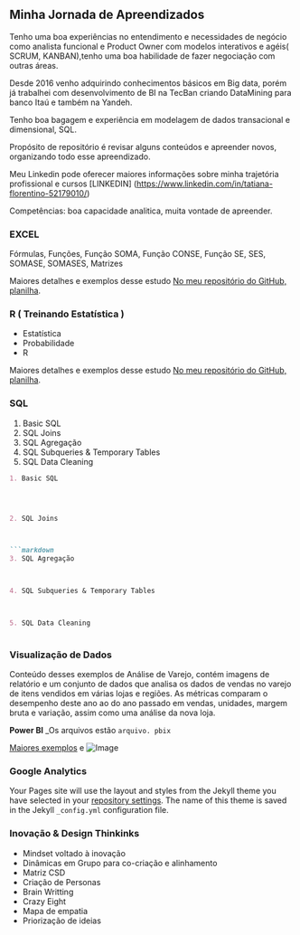 ## Minha Jornada de Apreendizados

Tenho uma boa experiências no entendimento e necessidades de negócio como analista funcional e Product Owner com modelos interativos e agéis( SCRUM, KANBAN),tenho uma boa habilidade de fazer negociação com outras áreas.

Desde 2016 venho adquirindo conhecimentos básicos em Big data, porém já trabalhei com desenvolvimento de BI na TecBan criando DataMining para banco Itaú e também na Yandeh.

Tenho boa bagagem e experiência em modelagem de dados transacional e dimensional, SQL.

Propósito de repositório é revisar alguns conteúdos e apreender novos, organizando todo esse apreendizado.

Meu Linkedin pode oferecer maiores informações sobre minha trajetória profissional e cursos
[LINKEDIN] (https://www.linkedin.com/in/tatiana-florentino-52179010/)

Competências: boa capacidade analitica, muita vontade de apreender.


### EXCEL

Fórmulas, Funções, Função SOMA, Função CONSE, Função SE, SES, SOMASE, SOMASES, Matrizes

Maiores detalhes e exemplos desse estudo [No meu repositório do GitHub, planilha](https://github.com/TatianaFlorentino/Dados/).

### R ( Treinando Estatística ) 

- Estatística 
- Probabilidade
- R

Maiores detalhes e exemplos desse estudo [No meu repositório do GitHub, planilha](https://github.com/TatianaFlorentino/Dados/).


### SQL
1. Basic SQL 
2. SQL Joins 
3. SQL Agregação 
4. SQL Subqueries & Temporary Tables 
5. SQL Data Cleaning 

```markdown
1. Basic SQL




2. SQL Joins 



```markdown
3. SQL Agregação 



4. SQL Subqueries & Temporary Tables 



5. SQL Data Cleaning 
 


```


### Visualização de Dados
Conteúdo desses exemplos de Análise de Varejo, contém imagens de relatório e um conjunto de dados que analisa os dados de vendas no varejo de itens vendidos em várias lojas e regiões. As métricas comparam o desempenho deste ano ao do ano passado em vendas, unidades, margem bruta e variação, assim como uma análise da nova loja.

**Power BI**
_Os arquivos estão `arquivo. pbix` 

[Maiores exemplos](https://github.com/TatianaFlorentino/Dados/) e ![Image](https://github.com/TatianaFlorentino/Dados/)


### Google Analytics 

Your Pages site will use the layout and styles from the Jekyll theme you have selected in your [repository settings](https://github.com/TatianaFlorentino/Dados/settings). The name of this theme is saved in the Jekyll `_config.yml` configuration file.

    

### Inovação & Design Thinkinks 

- Mindset voltado à inovação
- Dinâmicas em Grupo para co-criação e alinhamento
- Matriz CSD
- Criação de Personas
- Brain Writting
- Crazy Eight
- Mapa de empatia
- Priorização de ideias


